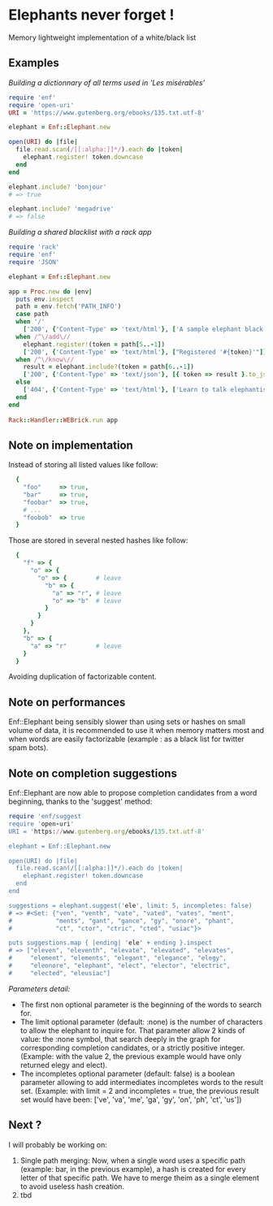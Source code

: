 # Elephants never forget !

Memory lightweight implementation of a white/black list

## Examples

*Building a dictionnary of all terms used in 'Les misérables'*

```ruby
require 'enf'
require 'open-uri'
URI = 'https://www.gutenberg.org/ebooks/135.txt.utf-8'

elephant = Enf::Elephant.new

open(URI) do |file|
  file.read.scan(/[[:alpha:]]*/).each do |token|
    elephant.register! token.downcase
  end
end

elephant.include? 'bonjour'
# => true

elephant.include? 'megadrive'
# => false

```

*Building a shared blacklist with a rack app*

```ruby
require 'rack'
require 'enf'
require 'JSON'

elephant = Enf::Elephant.new

app = Proc.new do |env|
  puts env.inspect
  path = env.fetch('PATH_INFO')
  case path 
  when '/'
    ['200', {'Content-Type' => 'text/html'}, ['A sample elephant black list rack app']]
  when /^\/add\//
    elephant.register!(token = path[5..-1])
    ['200', {'Content-Type' => 'text/html'}, ["Registered '#{token}'"]]
  when /^\/know\//
    result = elephant.include?(token = path[6..-1])
    ['200', {'Content-Type' => 'text/json'}, [{ token => result }.to_json]]
  else
    ['404', {'Content-Type' => 'text/html'}, ['Learn to talk elephantish']]
  end
end
 
Rack::Handler::WEBrick.run app
```



## Note on implementation

Instead of storing all listed values like follow:
```ruby
  {
    "foo"     => true,
    "bar"     => true,
    "foobar"  => true,
    # ...
    "foobob"  => true
  }
```

Those are stored in several nested hashes like follow:

```ruby
  {
    "f" => {
      "o" => {
        "o" => {        # leave
          "b" => {
            "a" => "r", # leave
            "o" => "b"  # leave
          }
        }
      }
    },
    "b" => {
      "a" => "r"        # leave
    }
  }
```

Avoiding duplication of factorizable content.

## Note on performances

Enf::Elephant being sensibly slower than using sets or hashes on small
volume of data, it is recommended to use it when memory matters most and
when words are easily factorizable (example : as a black list for twitter
spam bots).

## Note on completion suggestions

Enf::Elephant are now able to propose completion candidates from a word
beginning, thanks to the 'suggest' method:

```ruby
require 'enf/suggest
require 'open-uri'
URI = 'https://www.gutenberg.org/ebooks/135.txt.utf-8'

elephant = Enf::Elephant.new

open(URI) do |file|
  file.read.scan(/[[:alpha:]]*/).each do |token|
    elephant.register! token.downcase
  end
end

suggestions = elephant.suggest('ele', limit: 5, incompletes: false)
# => #<Set: {"ven", "venth", "vate", "vated", "vates", "ment",
#            "ments", "gant", "gance", "gy", "onore", "phant",
#            "ct", "ctor", "ctric", "cted", "usiac"}>

puts suggestions.map { |ending| 'ele' + ending }.inspect
# => ["eleven", "eleventh", "elevate", "elevated", "elevates",
#     "element", "elements", "elegant", "elegance", "elegy",
#     "eleonore", "elephant", "elect", "elector", "electric",
#     "elected", "eleusiac"]

```

*Parameters detail:*

* The first non optional parameter is the beginning of the words to search for.
* The limit optional parameter (default: :none) is the number of characters to allow the elephant to inquire for. That parameter allow 2 kinds of value: the :none symbol, that search deeply in the graph for corresponding completion candidates, or a strictly positive integer. (Example: with the value 2, the previous example would have only returned elegy and elect).
* The incompletes optional parameter (default: false) is a boolean parameter allowing to add intermediates incompletes words to the result set. (Example: with limit = 2 and incompletes = true, the previous result set would have been: ['ve', 'va', 'me', 'ga', 'gy', 'on', 'ph', 'ct', 'us'])

## Next ?

I will probably be working on:

1. Single path merging: Now, when a single word uses a specific path
(example: bar, in the previous example), a hash is created for every
letter of that specific path. We have to merge theim as a single element
to avoid useless hash creation.
2. tbd

